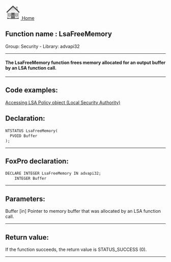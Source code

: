 [<img src="../../images/home.png"> Home ](https://github.com/VFPX/Win32API)  

## Function name : LsaFreeMemory
Group: Security - Library: advapi32    
***  


#### The LsaFreeMemory function frees memory allocated for an output buffer by an LSA function call.
***  


## Code examples:
[Accessing LSA Policy object (Local Security Authority)](../../samples/sample_427.md)  

## Declaration:
```foxpro  
NTSTATUS LsaFreeMemory(
  PVOID Buffer
);  
```  
***  


## FoxPro declaration:
```foxpro  
DECLARE INTEGER LsaFreeMemory IN advapi32;
	INTEGER Buffer  
```  
***  


## Parameters:
Buffer 
[in] Pointer to memory buffer that was allocated by an LSA function call.  
***  


## Return value:
If the function succeeds, the return value is STATUS_SUCCESS (0).  
***  

